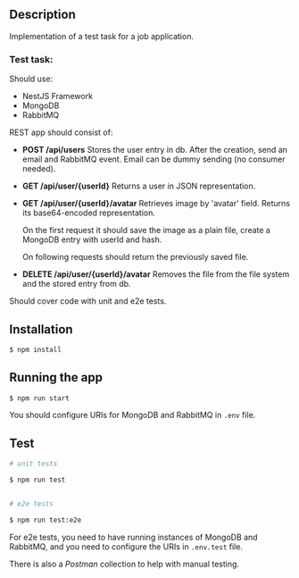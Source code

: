 ## Description
Implementation of a test task for a job application.

### Test task:
Should use:
- NestJS Framework
- MongoDB
- RabbitMQ

REST app should consist of:

- **POST /api/users**
  Stores the user entry in db. After the creation, send an email and RabbitMQ event. Email can be dummy sending (no consumer needed).

- **GET /api/user/{userId}**
	Returns a user in JSON representation.

- **GET /api/user/{userId}/avatar**
	Retrieves image by 'avatar' field. Returns its base64-encoded representation.

	On the first request it should save the image as a plain file, create a MongoDB entry with userId and hash.

	On following requests should return the previously saved file.

- **DELETE /api/user/{userId}/avatar**
	Removes the file from the file system and the stored entry from db.

Should cover code with unit and e2e tests.

## Installation
```bash
$ npm install
```

## Running the app
```bash
$ npm run start
```
You should configure URIs for MongoDB and RabbitMQ in `.env` file.

## Test
```bash
# unit tests

$ npm run test


# e2e tests

$ npm run test:e2e
```
For e2e tests, you need to have running instances of MongoDB and RabbitMQ, and you need to configure the URIs in `.env.test` file.

There is also a _Postman_ collection to help with manual testing.
